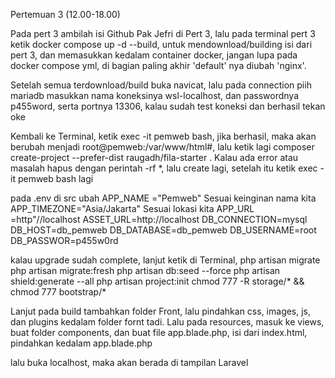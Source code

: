 Pertemuan 3 (12.00-18.00)

Pada pert 3 ambilah isi Github Pak Jefri di Pert 3, lalu pada terminal pert 3 ketik docker compose up -d --build, untuk mendownload/building isi dari pert 3, dan memasukkan kedalam container docker, jangan lupa pada docker compose yml, di bagian paling akhir 'default' nya diubah 'nginx'.

Setelah semua terdownload/build buka navicat, lalu pada connection piih mariadb masukkan nama koneksinya wsl-localhost, dan passwordnya p455word, serta portnya 13306, kalau sudah test koneksi dan berhasil tekan oke

Kembali ke Terminal, ketik exec -it pemweb bash, jika berhasil, maka akan berubah menjadi root@pemweb:/var/www/html#, lalu ketik lagi  composer create-project --prefer-dist raugadh/fila-starter .
Kalau ada error atau masalah hapus dengan perintah -rf *, lalu create lagi, setelah itu ketik exec -it pemweb bash lagi

pada .env di src  ubah 
APP_NAME ="Pemweb" Sesuai keinginan nama kita
APP_TIMEZONE="Asia/Jakarta" Sesuai lokasi kita
APP_URL =http"//localhost
ASSET_URL=http://localhost
DB_CONNECTION=mysql
DB_HOST=db_pemweb
DB_DATABASE=db_pemweb
DB_USERNAME=root
DB_PASSWOR=p455w0rd

kalau upgrade sudah complete, lanjut ketik di Terminal, 
php artisan migrate
php artisan migrate:fresh
php artisan db:seed --force 
php artisan shield:generate --all
php artisan project:init
chmod 777 -R storage/* && chmod 777 bootstrap/*

Lanjut pada build tambahkan folder Front, lalu pindahkan css, images, js, dan plugins kedalam folder fornt tadi. Lalu pada resources, masuk ke views, buat folder components, dan buat file app.blade.php, isi dari index.html, pindahkan kedalam app.blade.php

lalu buka localhost, maka akan berada di tampilan Laravel

